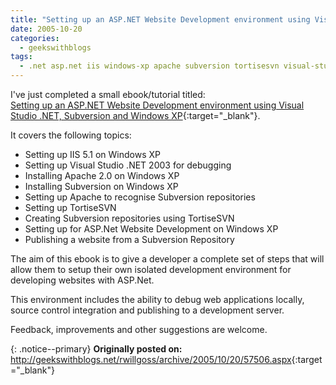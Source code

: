 ```yaml
---
title: "Setting up an ASP.NET Website Development environment using Visual Studio .NET, Subversion and Windows XP"
date: 2005-10-20
categories:
  - geekswithblogs
tags:
  - .net asp.net iis windows-xp apache subversion tortisesvn visual-studio
---
```


I've just completed a small ebook/tutorial titled:  
[Setting up an ASP.NET Website Development environment using Visual Studio .NET, Subversion and Windows XP](https://www.codeproject.com/Articles/15271/Setting-up-an-ASP-NET-website-development-environm){:target="_blank"}.

It covers the following topics:
- Setting up IIS 5.1 on Windows XP
- Setting up Visual Studio .NET 2003 for debugging
- Installing Apache 2.0 on Windows XP
- Installing Subversion on Windows XP
- Setting up Apache to recognise Subversion repositories
- Setting up TortiseSVN
- Creating Subversion repositories using TortiseSVN
- Setting up for ASP.Net Website Development on Windows XP
- Publishing a website from a Subversion Repository

The aim of this ebook is to give a developer a complete set of steps that will allow them to setup their own isolated development environment for developing websites with ASP.Net.

This environment includes the ability to debug web applications locally, source control integration and publishing to a development server.

Feedback, improvements and other suggestions are welcome.

{: .notice--primary}
<strong>Originally posted on:</strong>  
<http://geekswithblogs.net/rwillgoss/archive/2005/10/20/57506.aspx>{:target="_blank"}
